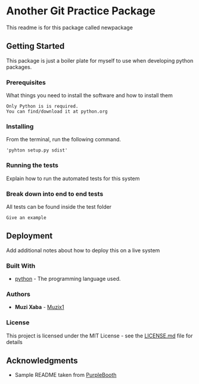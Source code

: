 # Another Git Practice Package
This readme is for this package called newpackage


## Getting Started

This package is just a boiler plate for myself to use when developing python packages.


### Prerequisites

What things you need to install the software and how to install them

```
Only Python is is required.
You can find/download it at python.org
```

### Installing

From the terminal, run the following command.

```
'pyhton setup.py sdist'
```


### Running the tests

Explain how to run the automated tests for this system

### Break down into end to end tests

All tests can be found inside the test folder

```
Give an example
```

## Deployment

Add additional notes about how to deploy this on a live system

### Built With

* [python](https://www.python.org) - The programming language used.


### Authors

* **Muzi Xaba** - [Muzix1](https://github.com/Muzix1)


### License

This project is licensed under the MIT License - see the [LICENSE.md](LICENSE.md) file for details

## Acknowledgments

* Sample README taken from [PurpleBooth](https://github.com/PurpleBooth)
